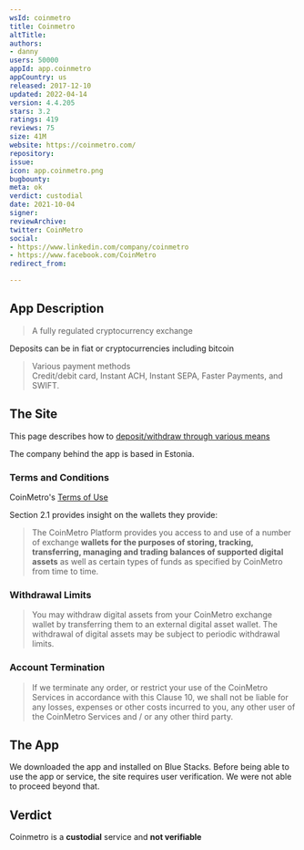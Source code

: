 ```yaml
---
wsId: coinmetro
title: Coinmetro
altTitle: 
authors:
- danny
users: 50000
appId: app.coinmetro
appCountry: us
released: 2017-12-10
updated: 2022-04-14
version: 4.4.205
stars: 3.2
ratings: 419
reviews: 75
size: 41M
website: https://coinmetro.com/
repository: 
issue: 
icon: app.coinmetro.png
bugbounty: 
meta: ok
verdict: custodial
date: 2021-10-04
signer: 
reviewArchive: 
twitter: CoinMetro
social:
- https://www.linkedin.com/company/coinmetro
- https://www.facebook.com/CoinMetro
redirect_from: 

---
```


## App Description

> A fully regulated cryptocurrency exchange

Deposits can be in fiat or cryptocurrencies including bitcoin

> Various payment methods<br>
Credit/debit card, Instant ACH, Instant SEPA, Faster Payments, and SWIFT.

## The Site

This page describes how to [deposit/withdraw through various means](https://help.coinmetro.com/en/collections/3086906-deposits-and-withdrawals)

The company behind the app is based in Estonia.

### Terms and Conditions

CoinMetro's [Terms of Use](https://coinmetro.com/terms-of-use)

Section 2.1 provides insight on the wallets they provide:

> The CoinMetro Platform provides you access to and use of a number of exchange **wallets for the purposes of storing, tracking, transferring, managing and trading balances of supported digital assets** as well as certain types of funds as specified by CoinMetro from time to time.

### Withdrawal Limits

> You may withdraw digital assets from your CoinMetro exchange wallet by transferring them to an external digital asset wallet. The withdrawal of digital assets may be subject to periodic withdrawal limits.

### Account Termination

> If we terminate any order, or restrict your use of the CoinMetro Services in accordance with this Clause 10, we shall not be liable for any losses, expenses or other costs incurred to you, any other user of the CoinMetro Services and / or any other third party.

## The App

We downloaded the app and installed on Blue Stacks. Before being able to use the app or service, the site requires user verification. We were not able to proceed beyond that.

## Verdict

Coinmetro is a **custodial** service and **not verifiable**

